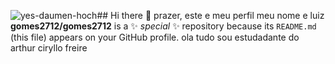 ![yes-daumen-hoch](https://github.com/user-attachments/assets/902898fc-c8f8-4e12-9fc0-bbdaec5a8592)## Hi there 👋
prazer, este e meu perfil
meu nome e luiz **gomes2712/gomes2712** is a ✨ _special_ ✨ repository because its `README.md` (this file) appears on your GitHub profile.
ola tudo sou  estudadante do arthur ciryllo freire


